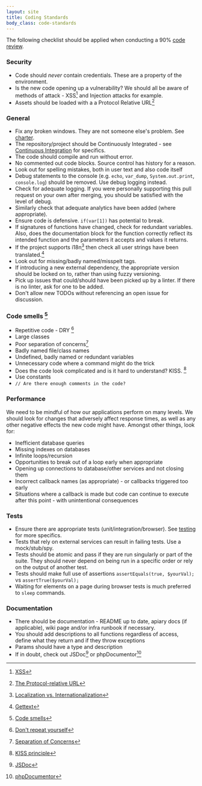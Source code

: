 ```yaml
---
layout: site
title: Coding Standards
body_class: code-standards
---
```


The following checklist should be applied when conducting a 90% [code review](code-reviews.html).

### Security
* Code should *never* contain credentials. These are a property of the environment.
* Is the new code opening up a vulnerability? We should all be aware of methods of attack - XSS[^1] and Injection
attacks for example.
* Assets should be loaded with a a Protocol Relative URL[^2]

### General
* Fix any broken windows. They are not someone else's problem. See [charter](charter.html).
* The repository/project should be Continuously Integrated - see [Continuous Integration](ci.html) for specifics.
* The code should compile and run without error.
* No commented out code blocks. Source control has history for a reason.
* Look out for spelling mistakes, both in user text and also code itself
* Debug statements to the console (e.g. `echo`, `var_dump`, `System.out.print`, `console.log`) should be removed. Use
debug logging instead.
* Check for adequate logging. If you were personally supporting this pull request on your own after merging,
you should be satisfied with the level of debug.
* Similarly check that adequate analytics have been added (where appropriate).
* Ensure code is defensive. ```if(var[1])``` has potential to break.
* If signatures of functions have changed, check for redundant variables. Also, does the documentation block for the function correctly reflect its intended function and the parameters it accepts and values it returns.
* If the project supports i18n[^3] then check all user strings have been translated.[^4]
* Look out for missing/badly named/misspelt tags.
* If introducing a new external dependency, the appropriate version should be locked on to, rather than using fuzzy
versioning.
* Pick up issues that could/should have been picked up by a linter. If there is no linter, ask for one to be added.
* Don't allow new TODOs without referencing an open issue for discussion.

### Code smells [^5]
* Repetitive code - DRY [^6]
* Large classes
* Poor separation of concerns[^7]
* Badly named file/class names
* Undefined, badly named or redundant variables
* Unnecessary code where a command might do the trick
* Does the code look complicated and is it hard to understand? KISS. [^8]
* Use constants
* ```// Are there enough comments in the code?```

### Performance
We need to be mindful of how our applications perform on many levels. We should look for changes that adversely
  affect response times, as well as any other negative effects the new code might have. Amongst other things, look for:

* Inefficient database queries
* Missing indexes on databases
* Infinite loops/recursion
* Opportunities to break out of a loop early when appropriate
* Opening up connections to database/other services and not closing them
* Incorrect callback names (as appropriate) - or callbacks triggered too early
* Situations where a callback is made but code can continue to execute after this point - with unintentional consequences

### Tests
* Ensure there are appropriate tests (unit/integration/browser). See [testing](testing.html) for more specifics.
* Tests that rely on external services can result in failing tests. Use a mock/stub/spy.
* Tests should be atomic and pass if they are run singularly or part of the suite. They should never depend on
being run in a specific order or rely on the output of another test.
* Tests should make full use of assertions ```assertEquals(true, $yourVal);``` vs ```assertTrue($yourVal);```
* Waiting for elements on a page during browser tests is much preferred to `sleep` commands.

### Documentation
* There should be documentation - README up to date, apiary docs (if applicable), wiki page and/or infra runbook
if necessary.
* You should add descriptions to all functions regardless of access, define what they return and if they throw
exceptions
* Params should have a type and description
* If in doubt, check out JSDoc[^9] or phpDocumentor[^10]


[^1]: [XSS](http://en.wikipedia.org/wiki/Cross-site_scripting)
[^2]: [The Protocol-relative URL](http://www.paulirish.com/2010/the-protocol-relative-url/)
[^3]: [Localization vs. Internationalization](http://www.w3.org/International/questions/qa-i18n)
[^4]: [Gettext](http://php.net/manual/en/book.gettext.php)
[^5]: [Code smells](https://sourcemaking.com/refactoring/bad-smells-in-code)
[^6]: [Don't repeat yourself](http://en.wikipedia.org/wiki/Don%27t_repeat_yourself)
[^7]: [Separation of Concerns](http://en.wikipedia.org/wiki/Separation_of_concerns)
[^8]: [KISS principle](http://en.wikipedia.org/wiki/KISS_principle)
[^9]: [JSDoc](http://usejsdoc.org/)
[^10]: [phpDocumentor](http://www.phpdoc.org/docs/latest/index.html)
